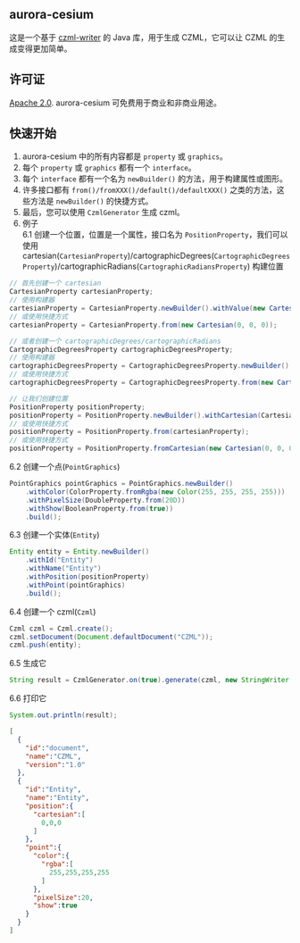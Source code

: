 ## aurora-cesium

这是一个基于 [czml-writer](https://github.com/AnalyticalGraphicsInc/czml-writer) 的 Java 库，用于生成 CZML，它可以让 CZML 的生成变得更加简单。

## 许可证

[Apache 2.0](https://www.apache.org/licenses/LICENSE-2.0.html). aurora-cesium 可免费用于商业和非商业用途。

## 快速开始

1. aurora-cesium 中的所有内容都是 `property` 或 `graphics`。
2. 每个 `property` 或 `graphics` 都有一个 `interface`。
3. 每个 `interface` 都有一个名为 `newBuilder()` 的方法，用于构建属性或图形。
4. 许多接口都有 `from()/fromXXX()/default()/defaultXXX()` 之类的方法，这些方法是 `newBuilder()` 的快捷方式。
5. 最后，您可以使用 `CzmlGenerator` 生成 czml。
6. 例子  
   6.1 创建一个位置，位置是一个属性，接口名为 `PositionProperty`，我们可以使用 cartesian(`CartesianProperty`)/cartographicDegrees(`CartographicDegreesProperty`)/cartographicRadians(`CartographicRadiansProperty`) 构建位置

```java
// 首先创建一个 cartesian
CartesianProperty cartesianProperty;
// 使用构建器
cartesianProperty = CartesianProperty.newBuilder().withValue(new Cartesian(0, 0, 0)).build();
// 或使用快捷方式
cartesianProperty = CartesianProperty.from(new Cartesian(0, 0, 0));

// 或者创建一个 cartographicDegrees/cartographicRadians
CartographicDegreesProperty cartographicDegreesProperty;
// 使用构建器
cartographicDegreesProperty = CartographicDegreesProperty.newBuilder().withValue(new Cartographic(114, 30, 0)).build();
// 或使用快捷方式
cartographicDegreesProperty = CartographicDegreesProperty.from(new Cartographic(114, 30, 0));

// 让我们创建位置
PositionProperty positionProperty;
positionProperty = PositionProperty.newBuilder().withCartesian(CartesianProperty.from(new Cartesian(0, 0, 0))).build();
// 或使用快捷方式
positionProperty = PositionProperty.from(cartesianProperty);
// 或使用快捷方式
positionProperty = PositionProperty.fromCartesian(new Cartesian(0, 0, 0));

```
6.2 创建一个点(`PointGraphics`)
```java
PointGraphics pointGraphics = PointGraphics.newBuilder()
    .withColor(ColorProperty.fromRgba(new Color(255, 255, 255, 255)))
    .withPixelSize(DoubleProperty.from(20D))
    .withShow(BooleanProperty.from(true))
    .build();
```
6.3 创建一个实体(`Entity`)
```java
Entity entity = Entity.newBuilder()
    .withId("Entity")
    .withName("Entity")
    .withPosition(positionProperty)
    .withPoint(pointGraphics)
    .build();

```
6.4 创建一个 czml(`Czml`)
```java
Czml czml = Czml.create();
czml.setDocument(Document.defaultDocument("CZML"));
czml.push(entity);
```
6.5 生成它
```java
String result = CzmlGenerator.on(true).generate(czml, new StringWriter()).toString();
```
6.6 打印它
```java
System.out.println(result);
```
```json
[
  {
    "id":"document",
    "name":"CZML",
    "version":"1.0"
  },
  {
    "id":"Entity",
    "name":"Entity",
    "position":{
      "cartesian":[
        0,0,0
      ]
    },
    "point":{
      "color":{
        "rgba":[
          255,255,255,255
        ]
      },
      "pixelSize":20,
      "show":true
    }
  }
]

```

